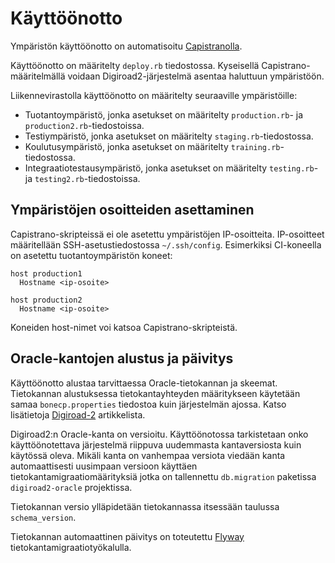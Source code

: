 Käyttöönotto
============

Ympäristön käyttöönotto on automatisoitu [Capistranolla](http://capistranorb.com/).

Käyttöönotto on määritelty `deploy.rb` tiedostossa. Kyseisellä Capistrano-määritelmällä voidaan Digiroad2-järjestelmä asentaa haluttuun ympäristöön.

Liikennevirastolla käyttöönotto on määritelty seuraaville ympäristöille:
* Tuotantoympäristö, jonka asetukset on määritelty `production.rb`- ja `production2.rb`-tiedostoissa.
* Testiympäristö, jonka asetukset on määritelty `staging.rb`-tiedostossa.
* Koulutusympäristö, jonka asetukset on määritelty `training.rb`-tiedostossa.
* Integraatiotestausympäristö, jonka asetukset on määritelty `testing.rb`- ja `testing2.rb`-tiedostoissa.

## Ympäristöjen osoitteiden asettaminen

Capistrano-skripteissä ei ole asetettu ympäristöjen IP-osoitteita. IP-osoitteet määritellään SSH-asetustiedostossa `~/.ssh/config`. Esimerkiksi CI-koneella on asetettu tuotantoympäristön koneet: 

```
host production1
  Hostname <ip-osoite>
  
host production2
  Hostname <ip-osoite>
```

Koneiden host-nimet voi katsoa Capistrano-skripteistä.

## Oracle-kantojen alustus ja päivitys

Käyttöönotto alustaa tarvittaessa Oracle-tietokannan ja skeemat. Tietokannan alustuksessa tietokantayhteyden määritykseen käytetään samaa `bonecp.properties` tiedostoa kuin järjestelmän ajossa. Katso lisätietoja [Digiroad-2](README.md) artikkelista.

Digiroad2:n Oracle-kanta on versioitu. Käyttöönotossa tarkistetaan onko käyttöönotettava järjestelmä riippuva uudemmasta kantaversiosta kuin käytössä oleva. Mikäli kanta on vanhempaa versiota viedään kanta automaattisesti uusimpaan versioon käyttäen tietokantamigraatiomäärityksiä jotka on tallennettu `db.migration` paketissa `digiroad2-oracle` projektissa.

Tietokannan versio ylläpidetään tietokannassa itsessään taulussa `schema_version`.

Tietokannan automaattinen päivitys on toteutettu [Flyway](http://flywaydb.org/) tietokantamigraatiotyökalulla.
